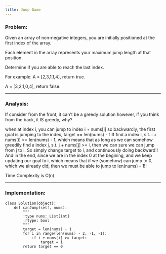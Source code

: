 ```yaml
---
title: Jump Game
---
```


### Problem:
Given an array of non-negative integers, you are initially positioned at the first index of the array.

Each element in the array represents your maximum jump length at that position.

Determine if you are able to reach the last index.

For example:
A = [2,3,1,1,4], return true.

A = [3,2,1,0,4], return false.

***

### Analysis:
If consider from the front, it can't be a greedy solution
however, if you think from the back, it IS greedy, why?

when at index i, you can jump to index i + nums[i]
so backwardly, the first goal is jumping to the index, target == len(nums) - 1
If find a index i, s.t. i + nums[i] >= len(nums) - 1, which means that as long as we can somehow greedily find a index j, s.t. j + nums[j] >= i, then we can sure we can jump from j to i.
So simply change target to i, and continuously doing backward!!
And in the end, since we are in the index 0 at the begining, and we keep updating our goal to i,
which means that if we (somehow) can jump to 0, which we already did, then we must be able to jump to len(nums) - 1!!

Time Complexity is O(n)

***

### Implementation:

```
class Solution(object):
    def canJump(self, nums):
        """
        :type nums: List[int]
        :rtype: bool
        """
        target = len(nums) - 1
        for i in range(len(nums) - 2, -1, -1):
            if i + nums[i] >= target:
                target = i
        return target == 0
```